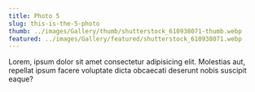 ```yaml
---
title: Photo 5
slug: this-is-the-5-photo
thumb: ../images/Gallery/thumb/shutterstock_610938071-thumb.webp
featured: ../images/Gallery/featured/shutterstock_610938071.webp
---
```


Lorem, ipsum dolor sit amet consectetur adipisicing elit. Molestias aut, repellat ipsum facere voluptate dicta obcaecati deserunt nobis suscipit eaque?
